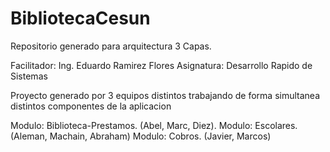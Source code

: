 # BibliotecaCesun
Repositorio generado para arquitectura 3 Capas. 

Facilitador: Ing. Eduardo Ramirez Flores
Asignatura: Desarrollo Rapido de Sistemas

Proyecto generado por 3 equipos distintos trabajando de forma simultanea distintos componentes de la aplicacion

Modulo: Biblioteca-Prestamos. (Abel, Marc, Diez).
Modulo: Escolares. (Aleman, Machain, Abraham)
Modulo: Cobros. (Javier, Marcos)
